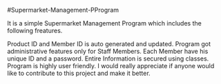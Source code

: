 #Supermarket-Management-PProgram

It is a simple Supermarket Management Program which includes the following freatures.

Product ID and Member ID is auto generated and updated.
Program got administrative features only for Staff Members.
Each Member have his unique ID and a password.
Entire Information is secured using classes.
Program is highly user friendly.
I would really appreciate if anyone would like to contribute to this project and make it better.
